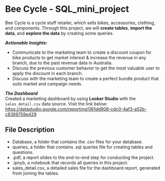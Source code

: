 # Bee Cycle - SQL_mini_project

Bee Cycle is a cycle stuff retailer, which sells bikes, accessories, clothing, and components. Through this project, we will **create tables**, **import the data**, and **explore the data** by creating some queries.


***Actionable Insights:***
- Communicate to the marketing team to create a discount coupon for bike products to get market interest & increase the revenue in any branch, due to the past revenue data in Australia.
- Discuss the previous customer behavior to get the most valuable user to apply the discount in each branch.
- Discuss with the marketing team to create a perfect bundle product that suits market and campaign needs.

***The Dashboard***<br>
Created a marketing dashboard by using **Looker Studio** with the `sales_detail.csv` data source. Visit the link below:<br>
https://datastudio.google.com/reporting/061dd908-cdc0-4af3-a52b-c8389759e429

## File Description
- Database, a folder that contains the .csv files for your database.
- queries, a folder that contains .sql queries file for creating tables and questions.
- .pdf, a report slides to the end-to-end step for conducting the project.
- .ipnyb, a notebook that records all queries in this project.
- sales_detail.csv, a detailed sales file for the dashboard report, generated from joining the tables.
